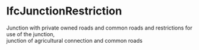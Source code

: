 IfcJunctionRestriction
======================
Junction with private owned roads and common roads and restrictions for use of
the junction,  
junction of agricultural connection and common roads


